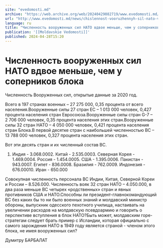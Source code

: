 ```yaml
---
site: "evedomosti.md"
archive: "https://web.archive.org/web/20240429082719/www.evedomosti.md/news/chislennost-vooruzhennyh-sil-nato-vdvoe-menshe-chem-u-sopern"
url: "http://www.evedomosti.md/news/chislennost-vooruzhennyh-sil-nato-vdvoe-menshe-chem-u-sopern"
language: ru
title: "Численность вооруженных сил НАТО вдвое меньше, чем у соперников блока"
publication: '[[Moldavskie Vedomosti]]'
published: 2024-04-28T15:20
---
```


# Численность вооруженных сил НАТО вдвое меньше, чем у соперников блока

Численность Вооруженных сил, открытые данные за 2020 год.

Всего в 197 странах военных – 27 275 000, 0,35 процента от всего населения.Вооруженные силы 27 стран ЕС – 1 013 000 человек, 0,427 процента населения стран Евросоюза.Вооруженные силы стран G-7 – 2 706 000 человек, 0,35 процента населения этих стран.Вооруженные силы 32 стран НАТО – 4 050 000 человек, 0,421 процента населения стран Блока.В первой десятке стран с наибольшей численностью ВС – 13 788 000 человек, 0,327 процента населения этих стран.

Вот эти десять стран и их численный состав ВС.

1. Индия - 3.068.0002. Китай - 2.535.0003. Северная Корея - 1.469.0004. Россия - 1.454.0005. США - 1.395.0006. Пакистан - 943.0007. Египет - 836.0008. Бразилия - 762.0009. Индонезия - 676.00010. Иран - 650.000

Совокупная численность персонала ВС Индии, Китая, Северной Кореи и России – 8.526.000. Численность вояк 32 стран НАТО – 4.050.000, в два раза меньше ВС четырех «родственных» стран и явных противников США и НАТО.Способны ли президент-главнокомандующий ВС без каких бы то ни было военных знаний и молдавский министр обороны, выпускник одесского пехотного училища, настаивать на увеличении расходов на молдавскую псевдоармию и говорить о перспективе вступления в блок НАТО?Быть может, молдавским горе-стратегам следует брать пример с Исландии, которая официально с самого зарождения НАТО в 1949 году является страной - членом этого блока, не имея вооруженных сил?

Думитру БАРБАЛАТ